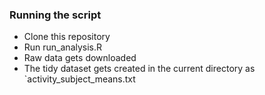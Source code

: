 ### Running the script

- Clone this repository
- Run run_analysis.R
- Raw data gets downloaded
- The tidy dataset gets created in the current directory as `activity_subject_means.txt